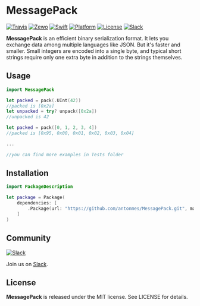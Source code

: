 MessagePack
==========

[![Travis][travis-image]][travis-url]
[![Zewo][zewo-image]][zewo-url]
[![Swift][swift-badge]][swift-url]
[![Platform][platform-badge]][platform-url]
[![License][mit-badge]][mit-url]
[![Slack][slack-badge]][slack-url]

**MessagePack** is an efficient binary serialization format. It lets you exchange data among multiple languages like JSON. But it's faster and smaller. Small integers are encoded into a single byte, and typical short strings require only one extra byte in addition to the strings themselves.

## Usage

```swift
import MessagePack

let packed = pack(.UInt(42))
//packed is [0x2a]
let unpacked = try? unpack([0x2a])
//unpacked is 42

let packed = pack([0, 1, 2, 3, 4]) 
//packed is [0x95, 0x00, 0x01, 0x02, 0x03, 0x04]

...

//you can find more examples in Tests folder
```

## Installation

```swift
import PackageDescription

let package = Package(
    dependencies: [
        .Package(url: "https://github.com/antonmes/MessagePack.git", majorVersion: 0, minor: 2)
    ]
)
```

## Community

[![Slack][slack-image]][slack-url]

Join us on [Slack](http://slack.zewo.io).

License
-------

**MessagePack** is released under the MIT license. See LICENSE for details.

[swift-badge]: https://img.shields.io/badge/Swift-3.0-orange.svg?style=flat
[swift-url]: https://swift.org
[platform-badge]: https://img.shields.io/badge/Platform-Mac%20%26%20Linux-lightgray.svg?style=flat
[platform-url]: https://swift.org
[mit-badge]: https://img.shields.io/badge/License-MIT-blue.svg?style=flat
[mit-url]: https://tldrlegal.com/license/mit-license
[slack-image]: http://s13.postimg.org/ybwy92ktf/Slack.png
[slack-badge]: https://zewo-slackin.herokuapp.com/badge.svg
[slack-url]: http://slack.zewo.io
[travis-image]: https://travis-ci.org/antonmes/MessagePack.svg?branch=master
[travis-url]: https://travis-ci.org/antonmes/MessagePack
[zewo-image]: https://img.shields.io/badge/Zewo-0.3-FE3762.svg?style=flat
[zewo-url]: http://new.zewo.io
